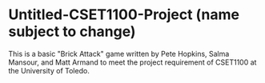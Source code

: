 # Untitled-CSET1100-Project (name subject to change)

This is a basic "Brick Attack" game written by Pete Hopkins, Salma Mansour, and Matt Armand to meet the project requirement of CSET1100 at the University of Toledo.

